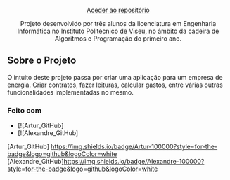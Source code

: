 <br />
<div align="center">
  <a href="https://github.com/Pedro-G-Monteiro/Projeto_AP">
    Aceder ao repositório
  </a>
  
  <p align="center">
  Projeto desenvolvido por três alunos da licenciatura em Engenharia Informática no Instituto Politécnico de Viseu, no âmbito da cadeira de Algoritmos e Programação do primeiro ano.
  </p>
</div>

## Sobre o Projeto

O intuito deste projeto passa por criar uma aplicação para um empresa de energia. Criar contratos, fazer leituras, calcular gastos, entre várias outras funcionalidades implementadas no mesmo.

### Feito com
* [![Artur_GitHub]
* [![Alexandre_GitHub]

[Artur_GitHub] https://img.shields.io/badge/Artur-100000?style=for-the-badge&logo=github&logoColor=white
[Alexandre_GitHub]https://img.shields.io/badge/Alexandre-100000?style=for-the-badge&logo=github&logoColor=white
